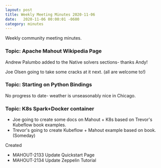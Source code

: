 ```yaml
---
layout: post
title: Weekly Meeting Minutes 2020-11-06
date:   2020-11-06 00:00:01 -0600
category: minutes
---
```


Weekly community meeting minutes.


### Topic: Apache Mahout Wikipedia Page

Andrew Palumbo added to the Native solvers sections- thanks Andy!

Joe Olsen going to take some cracks at it next. (all are welcome to!)

### Topic: Starting on Python Bindings

No progress to date- weather is unseasonably nice in Chicago.

### Topic: K8s Spark+Docker container

- Joe going to create some docs on Mahout + K8s based on Trevor's Kubeflow book examples.
- Trevor's going to create Kubeflow + Mahout example based on book. (Someday)



Created
- MAHOUT-2133 Update Quickstart Page
- MAHOUT-2134 Update Zeppelin Tutorial
